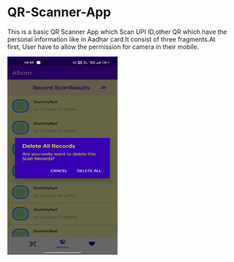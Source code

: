 # QR-Scanner-App
This is a basic QR Scanner App which Scan UPI ID,other QR which have the personal information like in Aadhar card.It consist of three fragments.At first, User have 
to allow the permission for camera in their mobile. 
<p>
<img src="delete.jpeg" width="250" height="450">
</p>